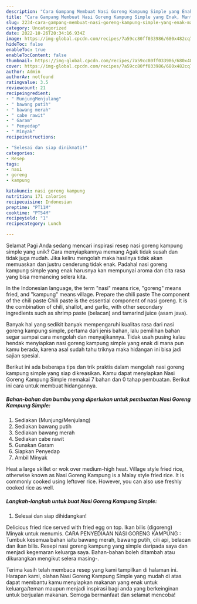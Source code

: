 ```yaml
---
description: "Cara Gampang Membuat Nasi Goreng Kampung Simple yang Enak, Mantap"
title: "Cara Gampang Membuat Nasi Goreng Kampung Simple yang Enak, Mantap"
slug: 2234-cara-gampang-membuat-nasi-goreng-kampung-simple-yang-enak-mantap
category: Uncategorized
date: 2022-10-26T20:34:16.934Z
image: https://img-global.cpcdn.com/recipes/7a59cc80ff033986/680x482cq70/nasi-goreng-kampung-simple-foto-resep-utama.jpg
hideToc: false
enableToc: true
enableTocContent: false
thumbnail: https://img-global.cpcdn.com/recipes/7a59cc80ff033986/680x482cq70/nasi-goreng-kampung-simple-foto-resep-utama.jpg
cover: https://img-global.cpcdn.com/recipes/7a59cc80ff033986/680x482cq70/nasi-goreng-kampung-simple-foto-resep-utama.jpg
author: Admin
authorAv: notfound
ratingvalue: 3.5
reviewcount: 21
recipeingredient:
- " MunjungMenjulang"
- " bawang putih"
- " bawang merah"
- " cabe rawit"
- " Garam"
- " Penyedap"
- " Minyak"
recipeinstructions:

- "Selesai dan siap dinikmati!"
categories:
- Resep
tags:
- nasi
- goreng
- kampung

katakunci: nasi goreng kampung 
nutrition: 171 calories
recipecuisine: Indonesian
preptime: "PT11M"
cooktime: "PT54M"
recipeyield: "1"
recipecategory: Lunch

---
```



Selamat Pagi Anda sedang mencari inspirasi resep nasi goreng kampung simple yang unik? Cara menyiapkannya memang Agak tidak susah dan tidak juga mudah. Jika keliru mengolah maka hasilnya tidak akan memuaskan dan justru cenderung tidak enak. Padahal nasi goreng kampung simple yang enak harusnya kan mempunyai aroma dan cita rasa yang bisa memancing selera kita.


In the Indonesian language, the term &#34;nasi&#34; means rice, &#34;goreng&#34; means fried, and &#34;kampung&#34; means village. Prepare the chili paste The component of the chili paste Chili paste is the essential component of nasi goreng. It is the combination of chili, shallot, and garlic, with other secondary ingredients such as shrimp paste (belacan) and tamarind juice (asam java).

Banyak hal yang sedikit banyak mempengaruhi kualitas rasa dari nasi goreng kampung simple, pertama dari jenis bahan, lalu pemilihan bahan segar sampai cara mengolah dan menyajikannya. Tidak usah pusing kalau hendak menyiapkan nasi goreng kampung simple yang enak di mana pun kamu berada, karena asal sudah tahu triknya maka hidangan ini bisa jadi sajian spesial.


Berikut ini ada beberapa tips dan trik praktis dalam mengolah nasi goreng kampung simple yang siap dikreasikan. Kamu dapat menyiapkan Nasi Goreng Kampung Simple memakai 7 bahan dan 0 tahap pembuatan. Berikut ini cara untuk membuat hidangannya.

<!--inarticleads1-->

##### Bahan-bahan dan bumbu yang diperlukan untuk pembuatan Nasi Goreng Kampung Simple:

1. Sediakan  (Munjung/Menjulang)
1. Sediakan  bawang putih
1. Sediakan  bawang merah
1. Sediakan  cabe rawit
1. Gunakan  Garam
1. Siapkan  Penyedap
1. Ambil  Minyak


Heat a large skillet or wok over medium-high heat. Village style fried rice, otherwise known as Nasi Goreng Kampung is a Malay style fried rice. It is commonly cooked using leftover rice. However, you can also use freshly cooked rice as well. 

<!--inarticleads2-->

##### Langkah-langkah untuk buat Nasi Goreng Kampung Simple:


1. Selesai dan siap dihidangkan!

Delicious fried rice served with fried egg on top. Ikan bilis (digoreng) Minyak untuk menumis. CARA PENYEDIAAN NASI GORENG KAMPUNG : Tumbuk kesemua bahan iaitu bawang merah, bawang putih, cili api, belacan dan ikan bilis. Resepi nasi goreng kampung yang simple daripada saya dan menjadi kegemaran keluarga saya. Bahan-bahan boleh ditambah atau dikurangkan mengikut selera masing-. 

Terima kasih telah membaca resep yang kami tampilkan di halaman ini. Harapan kami, olahan Nasi Goreng Kampung Simple yang mudah di atas dapat membantu kamu menyiapkan makanan yang enak untuk keluarga/teman maupun menjadi inspirasi bagi anda yang berkeinginan untuk berjualan makanan. Semoga bermanfaat dan selamat mencoba!
